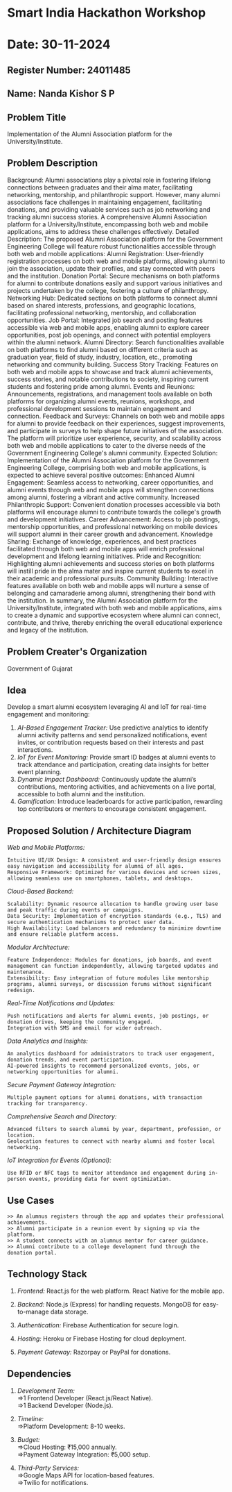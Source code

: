 # Smart India Hackathon Workshop
# Date: 30-11-2024
## Register Number: 24011485
## Name: Nanda Kishor S P
## Problem Title
Implementation of the Alumni Association platform for the University/Institute.
## Problem Description
Background: Alumni associations play a pivotal role in fostering lifelong connections between graduates and their alma mater, facilitating networking, mentorship, and philanthropic support. However, many alumni associations face challenges in maintaining engagement, facilitating donations, and providing valuable services such as job networking and tracking alumni success stories. A comprehensive Alumni Association platform for a University/Institute, encompassing both web and mobile applications, aims to address these challenges effectively. Detailed Description: The proposed Alumni Association platform for the Government Engineering College will feature robust functionalities accessible through both web and mobile applications: Alumni Registration: User-friendly registration processes on both web and mobile platforms, allowing alumni to join the association, update their profiles, and stay connected with peers and the institution. Donation Portal: Secure mechanisms on both platforms for alumni to contribute donations easily and support various initiatives and projects undertaken by the college, fostering a culture of philanthropy. Networking Hub: Dedicated sections on both platforms to connect alumni based on shared interests, professions, and geographic locations, facilitating professional networking, mentorship, and collaboration opportunities. Job Portal: Integrated job search and posting features accessible via web and mobile apps, enabling alumni to explore career opportunities, post job openings, and connect with potential employers within the alumni network. Alumni Directory: Search functionalities available on both platforms to find alumni based on different criteria such as graduation year, field of study, industry, location, etc., promoting networking and community building. Success Story Tracking: Features on both web and mobile apps to showcase and track alumni achievements, success stories, and notable contributions to society, inspiring current students and fostering pride among alumni. Events and Reunions: Announcements, registrations, and management tools available on both platforms for organizing alumni events, reunions, workshops, and professional development sessions to maintain engagement and connection. Feedback and Surveys: Channels on both web and mobile apps for alumni to provide feedback on their experiences, suggest improvements, and participate in surveys to help shape future initiatives of the association. The platform will prioritize user experience, security, and scalability across both web and mobile applications to cater to the diverse needs of the Government Engineering College's alumni community. Expected Solution: Implementation of the Alumni Association platform for the Government Engineering College, comprising both web and mobile applications, is expected to achieve several positive outcomes: Enhanced Alumni Engagement: Seamless access to networking, career opportunities, and alumni events through web and mobile apps will strengthen connections among alumni, fostering a vibrant and active community. Increased Philanthropic Support: Convenient donation processes accessible via both platforms will encourage alumni to contribute towards the college's growth and development initiatives. Career Advancement: Access to job postings, mentorship opportunities, and professional networking on mobile devices will support alumni in their career growth and advancement. Knowledge Sharing: Exchange of knowledge, experiences, and best practices facilitated through both web and mobile apps will enrich professional development and lifelong learning initiatives. Pride and Recognition: Highlighting alumni achievements and success stories on both platforms will instill pride in the alma mater and inspire current students to excel in their academic and professional pursuits. Community Building: Interactive features available on both web and mobile apps will nurture a sense of belonging and camaraderie among alumni, strengthening their bond with the institution. In summary, the Alumni Association platform for the University/Institute, integrated with both web and mobile applications, aims to create a dynamic and supportive ecosystem where alumni can connect, contribute, and thrive, thereby enriching the overall educational experience and legacy of the institution.
## Problem Creater's Organization
Government of Gujarat

## Idea

Develop a smart alumni ecosystem leveraging AI and IoT for real-time engagement and monitoring:

1. *AI-Based Engagement Tracker:* Use predictive analytics to identify alumni activity patterns and send personalized notifications, event invites, or contribution requests based on their interests and past interactions.
2. *IoT for Event Monitoring:* Provide smart ID badges at alumni events to track attendance and participation, creating data insights for better event planning.
3. *Dynamic Impact Dashboard:* Continuously update the alumni’s contributions, mentoring activities, and achievements on a live portal, accessible to both alumni and the institution.
4. *Gamification:* Introduce leaderboards for active participation, rewarding top contributors or mentors to encourage consistent engagement.


## Proposed Solution / Architecture Diagram

*Web and Mobile Platforms:*

    Intuitive UI/UX Design: A consistent and user-friendly design ensures easy navigation and accessibility for alumni of all ages.
    Responsive Framework: Optimized for various devices and screen sizes, allowing seamless use on smartphones, tablets, and desktops.


*Cloud-Based Backend:*

    Scalability: Dynamic resource allocation to handle growing user base and peak traffic during events or campaigns.
    Data Security: Implementation of encryption standards (e.g., TLS) and secure authentication mechanisms to protect user data.
    High Availability: Load balancers and redundancy to minimize downtime and ensure reliable platform access.


*Modular Architecture:*

    Feature Independence: Modules for donations, job boards, and event management can function independently, allowing targeted updates and maintenance.
    Extensibility: Easy integration of future modules like mentorship programs, alumni surveys, or discussion forums without significant redesign.


*Real-Time Notifications and Updates:*

    Push notifications and alerts for alumni events, job postings, or donation drives, keeping the community engaged.
    Integration with SMS and email for wider outreach.


*Data Analytics and Insights:*

    An analytics dashboard for administrators to track user engagement, donation trends, and event participation.
    AI-powered insights to recommend personalized events, jobs, or networking opportunities for alumni.


*Secure Payment Gateway Integration:*

    Multiple payment options for alumni donations, with transaction tracking for transparency.


*Comprehensive Search and Directory:*

    Advanced filters to search alumni by year, department, profession, or location.
    Geolocation features to connect with nearby alumni and foster local networking.


*IoT Integration for Events (Optional):*

    Use RFID or NFC tags to monitor attendance and engagement during in-person events, providing data for event optimization.

## Use Cases

    >> An alumnus registers through the app and updates their professional achievements.
    >> Alumni participate in a reunion event by signing up via the platform.
    >> A student connects with an alumnus mentor for career guidance.
    >> Alumni contribute to a college development fund through the donation portal.

## Technology Stack

1. *Frontend:*
React.js for the web platform.
React Native for the mobile app.

2. *Backend:*
Node.js (Express) for handling requests.
MongoDB for easy-to-manage data storage.

3. *Authentication:*
Firebase Authentication for secure login.

4. *Hosting:*
Heroku or Firebase Hosting for cloud deployment.

5. *Payment Gateway:*
Razorpay or PayPal for donations.


## Dependencies

1. *Development Team:*
    <br>=>1 Frontend Developer (React.js/React Native).<br>
    =>1 Backend Developer (Node.js).

2. *Timeline:*
    <br>=>Platform Development: 8-10 weeks.

3. *Budget:*
    <br>=>Cloud Hosting: ₹15,000 annually.<br>
    =>Payment Gateway Integration: ₹5,000 setup.

4. *Third-Party Services:*
    <br>=>Google Maps API for location-based features.<br>
    =>Twilio for notifications.

